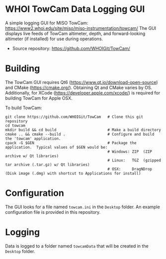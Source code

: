 # WHOI TowCam Data Logging GUI
A simple logging GUI for MISO TowCam: https://www2.whoi.edu/site/miso/miso-instrumentation/towcam/
The GUI displays live feeds of TowCam altimeter, depth, and forward-looking altimeter (if installed)
for use during operations.

- Source repository: https://github.com/WHOIGit/TowCam/

# Building

The TowCam GUI requires Qt6 (https://www.qt.io/download-open-source) and CMake (https://cmake.org/).
Obtaining Qt and CMake varies by OS.  Additionally, for XCode (https://developer.apple.com/xcode/)
is required for building TowCam for Apple OSX.

To build TowCam:

```
git clone https://github.com/WHOIGit/TowCam   # Clone this git repository
cd towcam
mkdir build && cd build                       # Make a build directory
cmake .. && cmake --build .                   # Configure and build the 'towcam' application.
cpack -G $GEN                                 # Package the application.  Typical values of $GEN would be:
                                              # Windows: ZIP  (ZIP archive w/ Qt libraries)
                                              # Linux:   TGZ  (gzipped tar archive (.tar.gz) w/ Qt libraries)
                                              # OSX:     DragNDrop (Disk image (.dmg) with shortcut to Applications for install)
```

# Configuration
The GUI looks for a file named `towcam.ini` in the `Desktop` folder.  An example configuration file
is provided in this repository.

# Logging
Data is logged to a folder named `towcamData` that will be created in the `Desktop` folder.
